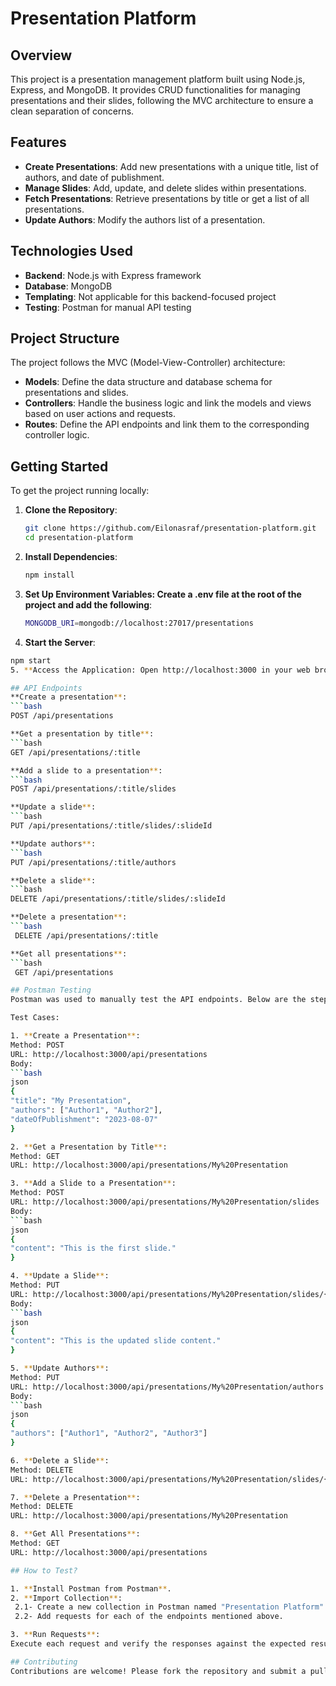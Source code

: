 # Presentation Platform

## Overview
This project is a presentation management platform built using Node.js, Express, and MongoDB. It provides CRUD functionalities for managing presentations and their slides, following the MVC architecture to ensure a clean separation of concerns.

## Features
- **Create Presentations**: Add new presentations with a unique title, list of authors, and date of publishment.
- **Manage Slides**: Add, update, and delete slides within presentations.
- **Fetch Presentations**: Retrieve presentations by title or get a list of all presentations.
- **Update Authors**: Modify the authors list of a presentation.

## Technologies Used
- **Backend**: Node.js with Express framework
- **Database**: MongoDB
- **Templating**: Not applicable for this backend-focused project
- **Testing**: Postman for manual API testing

## Project Structure
The project follows the MVC (Model-View-Controller) architecture:
- **Models**: Define the data structure and database schema for presentations and slides.
- **Controllers**: Handle the business logic and link the models and views based on user actions and requests.
- **Routes**: Define the API endpoints and link them to the corresponding controller logic.

## Getting Started
To get the project running locally:
1. **Clone the Repository**:
   ```bash
   git clone https://github.com/Eilonasraf/presentation-platform.git
   cd presentation-platform
2. **Install Dependencies**:
   ```bash
   npm install
3. **Set Up Environment Variables: Create a .env file at the root of the project and add the following**:
   ```bash
   MONGODB_URI=mongodb://localhost:27017/presentations
4. **Start the Server**:
  ```bash
  npm start
5. **Access the Application: Open http://localhost:3000 in your web browser.**

## API Endpoints
**Create a presentation**:
```bash
POST /api/presentations

**Get a presentation by title**:
```bash
GET /api/presentations/:title

**Add a slide to a presentation**:
```bash
POST /api/presentations/:title/slides

**Update a slide**:
```bash
PUT /api/presentations/:title/slides/:slideId

**Update authors**:
```bash
PUT /api/presentations/:title/authors

**Delete a slide**:
```bash
DELETE /api/presentations/:title/slides/:slideId

**Delete a presentation**:
```bash
   DELETE /api/presentations/:title

**Get all presentations**:
```bash
   GET /api/presentations

## Postman Testing
Postman was used to manually test the API endpoints. Below are the steps and the test cases used:

Test Cases:

1. **Create a Presentation**:
Method: POST
URL: http://localhost:3000/api/presentations
Body:
```bash
json
{
  "title": "My Presentation",
  "authors": ["Author1", "Author2"],
  "dateOfPublishment": "2023-08-07"
}

2. **Get a Presentation by Title**:
Method: GET
URL: http://localhost:3000/api/presentations/My%20Presentation

3. **Add a Slide to a Presentation**:
Method: POST
URL: http://localhost:3000/api/presentations/My%20Presentation/slides
Body:
```bash
json
{
  "content": "This is the first slide."
}

4. **Update a Slide**:
Method: PUT
URL: http://localhost:3000/api/presentations/My%20Presentation/slides/{slideId}
Body:
```bash
json
{
  "content": "This is the updated slide content."
}

5. **Update Authors**:
Method: PUT
URL: http://localhost:3000/api/presentations/My%20Presentation/authors
Body:
```bash
json
{
  "authors": ["Author1", "Author2", "Author3"]
}

6. **Delete a Slide**:
Method: DELETE
URL: http://localhost:3000/api/presentations/My%20Presentation/slides/{slideId}

7. **Delete a Presentation**:
Method: DELETE
URL: http://localhost:3000/api/presentations/My%20Presentation

8. **Get All Presentations**:
Method: GET
URL: http://localhost:3000/api/presentations

## How to Test?

1. **Install Postman from Postman**.
2. **Import Collection**:
   2.1- Create a new collection in Postman named "Presentation Platform".
   2.2- Add requests for each of the endpoints mentioned above.

3. **Run Requests**:
Execute each request and verify the responses against the expected results.

## Contributing
Contributions are welcome! Please fork the repository and submit a pull request with your proposed changes.
